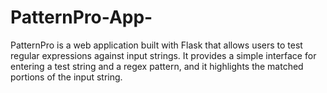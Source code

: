 # PatternPro-App-
PatternPro is a web application built with Flask that allows users to test regular expressions against input strings. It provides a simple interface for entering a test string and a regex pattern, and it highlights the matched portions of the input string.
